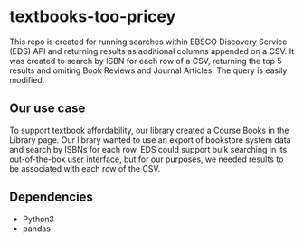 # textbooks-too-pricey

This repo is created for running searches within EBSCO Discovery Service (EDS) API and returning results as additional columns appended on a CSV. It was created to search by ISBN for each row of a CSV, returning the top 5 results and omiting Book Reviews and Journal Articles. The query is easily modified.

## Our use case
To support textbook affordability, our library created a Course Books in the Library page. Our library wanted to use an export of bookstore system data and search by ISBNs for each row. EDS could support bulk searching in its out-of-the-box user interface, but for our purposes, we needed results to be associated with each row of the CSV.

## Dependencies
- Python3
- pandas

